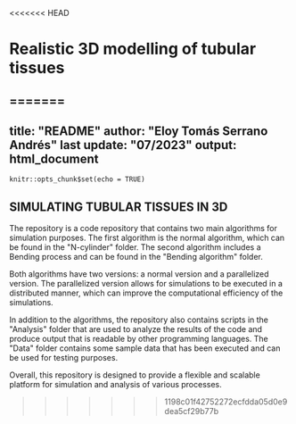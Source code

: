 <<<<<<< HEAD
# Realistic 3D modelling of tubular tissues
=======
---
title: "README"
author: "Eloy Tomás Serrano Andrés"
last update: "07/2023"
output: html_document
---

```{r setup, include=FALSE}
knitr::opts_chunk$set(echo = TRUE)
```

## SIMULATING TUBULAR TISSUES IN 3D


The repository is a code repository that contains two main algorithms for simulation purposes. The first algorithm is the normal algorithm, which can be found in the "N-cylinder" folder. The second algorithm includes a Bending process and can be found in the "Bending algorithm" folder.

Both algorithms have two versions: a normal version and a parallelized version. The parallelized version allows for simulations to be executed in a distributed manner, which can improve the computational efficiency of the simulations.

In addition to the algorithms, the repository also contains scripts in the "Analysis" folder that are used to analyze the results of the code and produce output that is readable by other programming languages. The "Data" folder contains some sample data that has been executed and can be used for testing purposes.

Overall, this repository is designed to provide a flexible and scalable platform for simulation and analysis of various processes.
>>>>>>> 1198c01f42752272ecfdda05d0e9dea5cf29b77b
